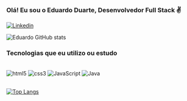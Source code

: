 
### Olá! Eu sou o Eduardo Duarte, Desenvolvedor Full Stack ✌️

[![Linkedin](https://img.shields.io/badge/LinkedIn-0077B5?style=for-the-badge&logo=linkedin&logoColor=white)](https://www.linkedin.com/in/eduuduarte/)

![Eduardo GitHub stats](https://github-readme-stats.vercel.app/api?username=Eduuduarte&show_icons=true&theme=merko)

### Tecnologias que eu utilizo ou estudo

<div display="inline_block"> <br/>
	<img align="center" alt="html5" src="https://img.shields.io/badge/HTML5-E34F26?style=for-the-badge&logo=html5&logoColor=white" />
	<img align="center" alt="css3" src="https://img.shields.io/badge/CSS3-1572B6?style=for-the-badge&logo=css3&logoColor=white" />
	<img align="center" alt="JavaScript" src="https://img.shields.io/badge/JavaScript-323330?style=for-the-badge&logo=javascript&logoColor=F7DF1E" />
	<img align="center" alt="Java" src="https://img.shields.io/badge/Java-ED8B00?style=for-the-badge&logo=java&logoColor=white" />
</div> <br/>

[![Top Langs](https://github-readme-stats.vercel.app/api/top-langs/?username=Eduuduarte&layout=compact)](https://github.com/anuraghazra/github-readme-stats)
